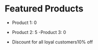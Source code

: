 # Featured Products

- Product 1: 0
- Product 2: 5
-Product 3: 0

- Discount for all loyal customers10% off
